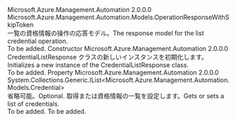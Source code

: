 <Type Name="CredentialListResponse" FullName="Microsoft.Azure.Management.Automation.Models.CredentialListResponse">
  <TypeSignature Language="C#" Value="public class CredentialListResponse : Microsoft.Azure.Management.Automation.Models.OperationResponseWithSkipToken" />
  <TypeSignature Language="ILAsm" Value=".class public auto ansi beforefieldinit CredentialListResponse extends Microsoft.Azure.Management.Automation.Models.OperationResponseWithSkipToken" />
  <TypeSignature Language="DocId" Value="T:Microsoft.Azure.Management.Automation.Models.CredentialListResponse" />
  <TypeSignature Language="VB.NET" Value="Public Class CredentialListResponse&#xA;Inherits OperationResponseWithSkipToken" />
  <TypeSignature Language="F#" Value="type CredentialListResponse = class&#xA;    inherit OperationResponseWithSkipToken" />
  <AssemblyInfo>
    <AssemblyName>Microsoft.Azure.Management.Automation</AssemblyName>
    <AssemblyVersion>2.0.0.0</AssemblyVersion>
  </AssemblyInfo>
  <Base>
    <BaseTypeName>Microsoft.Azure.Management.Automation.Models.OperationResponseWithSkipToken</BaseTypeName>
  </Base>
  <Interfaces />
  <Docs>
    <summary>
            <span data-ttu-id="d06cb-101">一覧の資格情報の操作の応答モデル。</span><span class="sxs-lookup"><span data-stu-id="d06cb-101">The response model for the list credential operation.</span></span>
            </summary>
    <remarks>To be added.</remarks>
  </Docs>
  <Members>
    <Member MemberName=".ctor">
      <MemberSignature Language="C#" Value="public CredentialListResponse ();" />
      <MemberSignature Language="ILAsm" Value=".method public hidebysig specialname rtspecialname instance void .ctor() cil managed" />
      <MemberSignature Language="DocId" Value="M:Microsoft.Azure.Management.Automation.Models.CredentialListResponse.#ctor" />
      <MemberSignature Language="VB.NET" Value="Public Sub New ()" />
      <MemberType>Constructor</MemberType>
      <AssemblyInfo>
        <AssemblyName>Microsoft.Azure.Management.Automation</AssemblyName>
        <AssemblyVersion>2.0.0.0</AssemblyVersion>
      </AssemblyInfo>
      <Parameters />
      <Docs>
        <summary>
            <span data-ttu-id="d06cb-102">CredentialListResponse クラスの新しいインスタンスを初期化します。</span><span class="sxs-lookup"><span data-stu-id="d06cb-102">Initializes a new instance of the CredentialListResponse class.</span></span>
            </summary>
        <remarks>To be added.</remarks>
      </Docs>
    </Member>
    <Member MemberName="Credentials">
      <MemberSignature Language="C#" Value="public System.Collections.Generic.IList&lt;Microsoft.Azure.Management.Automation.Models.Credential&gt; Credentials { get; set; }" />
      <MemberSignature Language="ILAsm" Value=".property instance class System.Collections.Generic.IList`1&lt;class Microsoft.Azure.Management.Automation.Models.Credential&gt; Credentials" />
      <MemberSignature Language="DocId" Value="P:Microsoft.Azure.Management.Automation.Models.CredentialListResponse.Credentials" />
      <MemberSignature Language="VB.NET" Value="Public Property Credentials As IList(Of Credential)" />
      <MemberSignature Language="F#" Value="member this.Credentials : System.Collections.Generic.IList&lt;Microsoft.Azure.Management.Automation.Models.Credential&gt; with get, set" Usage="Microsoft.Azure.Management.Automation.Models.CredentialListResponse.Credentials" />
      <MemberType>Property</MemberType>
      <AssemblyInfo>
        <AssemblyName>Microsoft.Azure.Management.Automation</AssemblyName>
        <AssemblyVersion>2.0.0.0</AssemblyVersion>
      </AssemblyInfo>
      <ReturnValue>
        <ReturnType>System.Collections.Generic.IList&lt;Microsoft.Azure.Management.Automation.Models.Credential&gt;</ReturnType>
      </ReturnValue>
      <Docs>
        <summary>
            <span data-ttu-id="d06cb-103">省略可能。</span><span class="sxs-lookup"><span data-stu-id="d06cb-103">Optional.</span></span> <span data-ttu-id="d06cb-104">取得または資格情報の一覧を設定します。</span><span class="sxs-lookup"><span data-stu-id="d06cb-104">Gets or sets a list of credentials.</span></span>
            </summary>
        <value>To be added.</value>
        <remarks>To be added.</remarks>
      </Docs>
    </Member>
  </Members>
</Type>